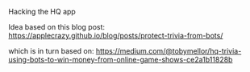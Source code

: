 Hacking the HQ app

Idea based on this blog post:
https://applecrazy.github.io/blog/posts/protect-trivia-from-bots/

which is in turn based on:
https://medium.com/@tobymellor/hq-trivia-using-bots-to-win-money-from-online-game-shows-ce2a1b11828b
